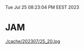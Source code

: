 Tue Jul 25 08:23:04 PM EEST 2023
# JAM
<a href='./cache/202307/25_20.log'>./cache/202307/25_20.log</a>
